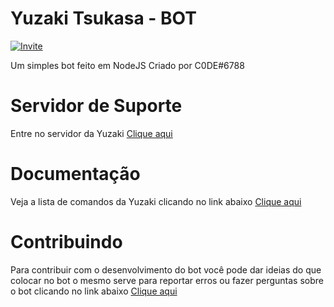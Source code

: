 # Yuzaki Tsukasa - BOT

[![Invite](https://img.shields.io/badge/Invite-BvP%20Bot-40e0d0?style=for-the-badge)](https://discord.com/oauth2/authorize?client_id=794361961483730964&scope=bot&permissions=8)

Um simples bot feito em NodeJS
Criado por C0DE#6788

# Servidor de Suporte
Entre no servidor da Yuzaki
[Clique aqui](https://discord.gg/gQJ3dtCJJv)

# Documentação
Veja a lista de comandos da Yuzaki clicando no link abaixo
[Clique aqui](https://froggdrugs.gitbook.io/yuzaki/)

# Contribuindo
Para contribuir com o desenvolvimento do bot você pode dar ideias do que colocar no bot o mesmo serve para reportar erros ou fazer perguntas sobre o bot clicando no link abaixo
[Clique aqui](https://github.com/C0DEpy/bvp/issues)

